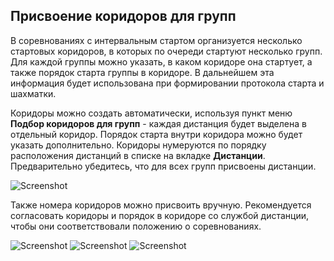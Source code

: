## Присвоение коридоров для групп

В соревнованиях с интервальным стартом организуется несколько стартовых коридоров, в которых по очереди стартуют несколько групп. 
Для каждой группы можно указать, в каком коридоре она стартует, а также порядок старта группы в коридоре.
В дальнейшем эта информация будет использована при формировании протокола старта и шахматки.

Коридоры можно создать автоматически, используя пункт меню **Подбор коридоров для групп** - каждая дистанция будет выделена в отдельный коридор. Порядок старта внутри коридора можно будет указать дополнительно.
Коридоры нумеруются по порядку расположения дистанций в списке на вкладке **Дистанции**. 
Предварительно убедитесь, что для всех групп присвоены дистанции.

![Screenshot](img/20.png)

Также номера коридоров можно присвоить вручную.
Рекомендуется согласовать коридоры и порядок в коридоре со службой дистанции, чтобы они соответствовали положению о соревнованиях.

![Screenshot](img/21.jpg)
![Screenshot](img/22.png)
![Screenshot](img/23.png)
